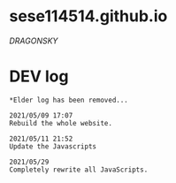 # sese114514.github.io
*DRAGONSKY*

# DEV log
```
*Elder log has been removed...

2021/05/09 17:07
Rebuild the whole website.

2021/05/11 21:52
Update the Javascripts

2021/05/29
Completely rewrite all JavaScripts.
```

